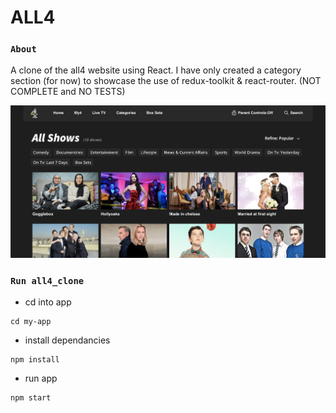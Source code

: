 # ALL4

### `About` 
A clone of the all4 website using React. I have only created a category section (for now) to showcase the use of redux-toolkit & react-router. (NOT COMPLETE and NO TESTS)

<img src="public/images/desktopView.png">

### `Run all4_clone` 

* cd into app

```
cd my-app
```
* install dependancies

```
npm install
```
* run app

```
npm start
```



